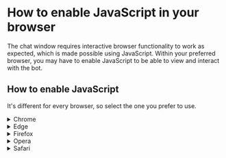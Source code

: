 # How to enable JavaScript in your browser

The chat window requires interactive browser functionality to work as expected, which is made possible using JavaScript. Within your preferred browser, you may have to enable JavaScript to be able to view and interact with the bot.&#x20;

## How to enable JavaScript&#x20;

It's different for every browser, so select the one you prefer to use.&#x20;

<details>

<summary>Chrome</summary>

1. Click the wrench icon on the toolbar.
2. Click Options > Under the Hood.
3. In the Privacy section, click Content settings.
4. Scroll to the JavaScript section and click Allow all sites to run JavaScript (recommended).
5. Close the Options tab and refresh the browser.

</details>

<details>

<summary>Edge</summary>

1. On the More menu (...), select Open with Internet Explorer.
2. Click Tools > Internet Options.
3. Click the Security tab > Custom Level.
4. In the Scripting section, click Enable for Active Scripting.
5. In the dialog box that displays, click Yes.

</details>

<details>

<summary>Firefox</summary>

1. If you’re running Windows OS, in the Firefox window, click Tools > Options\
   \[ Tip:  If you’re running Mac OS, click the Firefox drop-down list > Preferences ]
2. On the Content tab, click the Enable JavaScript check box.

</details>

<details>

<summary>Opera</summary>

1. Go to **Settings**.
2. Click **Advanced** in the left sidebar, and click **Privacy & security**.
3. Under **Privacy and security**, click **Site settings**.
4. Click **JavaScript**.
5. At the top, turn on or off **Allowed (recommended)**.

</details>

<details>

<summary>Safari</summary>

1. If you’re running Windows OS, click Tools > Preferences.\
   \[ Tip:  If you’re running Mac OS, from the Safari menu, click > Preferences ]
2. Click Preferences > Security tab.
3. Click the Enable JavaScript check box.
4. Click Close and refresh the browser.

If you receive an error that says, '_This site requires use of scripts, which your browser does not currently allow'_ clear the web browser cache to delete history cookies and any other website data.

* Select Preferences > Privacy > Remove all website data > Remove now.

</details>

